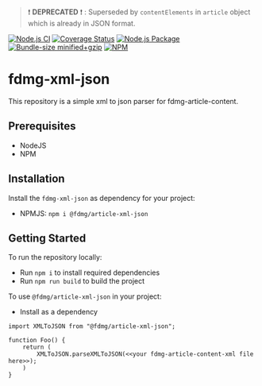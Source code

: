> :exclamation: **DEPRECATED** :exclamation: : Superseded by `contentElements` in `article` object which is already in JSON format.

[![Node.js CI](https://github.com/FDMediagroep/fd-article-xml-json/actions/workflows/node.js.yml/badge.svg)](https://github.com/FDMediagroep/fd-article-xml-json/actions/workflows/node.js.yml)
[![Coverage Status](https://coveralls.io/repos/github/FDMediagroep/fd-article-xml-json/badge.svg?branch=main)](https://coveralls.io/github/FDMediagroep/fd-article-xml-json?branch=main)
[![Node.js Package](https://github.com/FDMediagroep/fd-article-xml-json/actions/workflows/npm-publish.yml/badge.svg)](https://github.com/FDMediagroep/fd-article-xml-json/actions/workflows/npm-publish.yml)
[![Bundle-size minified+gzip](https://img.shields.io/bundlephobia/minzip/@fdmg/article-xml-json)](https://bundlephobia.com/result?p=@fdmg/article-xml-json)
[![NPM](https://img.shields.io/npm/v/@fdmg/article-xml-json?color=blue)](https://npmjs.com/package/@fdmg%2Farticle-xml-json)

# fdmg-xml-json

This repository is a simple xml to json parser for fdmg-article-content.

## Prerequisites

-   NodeJS
-   NPM

## Installation

Install the `fdmg-xml-json` as dependency for your project:

-   NPMJS: `npm i @fdmg/article-xml-json`

## Getting Started

To run the repository locally:

-   Run `npm i` to install required dependencies
-   Run `npm run build` to build the project

To use `@fdmg/article-xml-json` in your project:

-   Install as a dependency

```
import XMLToJSON from "@fdmg/article-xml-json";

function Foo() {
    return (
        XMLToJSON.parseXMLToJSON(<<your fdmg-article-content-xml file here>>);
    )
}
```
